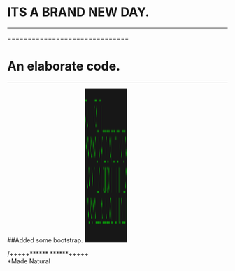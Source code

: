 # ITS A BRAND NEW DAY.
******************************
==============================


An elaborate code.
==============================
******************************

##Added some bootstrap.
<img src="img/welcome.png" width="96px" height="353px" />

/+++++******			  ******+++++\
			*Made Natural

